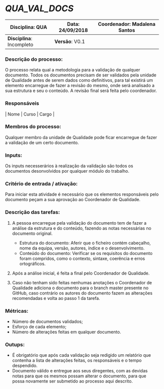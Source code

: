 # **_QUA_VAL_DOCS_**

| Disciplina: QUA | Data: 24/09/2018 | Coordenador: Madalena Santos |
|-|-|-|
| **Disciplina**: Incompleto | **Versão**: V0.1     ||


### **Descrição do processo:**
O processo relata qual a metodologia para a validação de qualquer documento.
Todos os documentos precisam de ser validados pela unidade de Qualidade antes de serem dados como definitivos, para tal existirá um elemento encarregue de fazer a revisão do mesmo, onde será analisado a sua estrutura e seu o conteúdo. A revisão final será feita pelo coordenador.

### **Responsáveis**
| Nome | Curso | Cargo |

### **Membros do processo:**
Qualquer membro da unidade de Qualidade pode ficar encarregue de fazer a validação de um certo documento.

### **Inputs:**
Os inputs necesserários à realização da validação são todos os documentos desonvolvidos por qualquer módulo do trabalho.

### **Critério de entrada / ativação:**
Para iniciar esta atividade é necessário que os elementos responsáveis pelo documento peçam a sua aprovação ao Coordenador de Qualidade.

### **Descrição das tarefas:**
1. A pessoa encarregue pela validação do documento tem de fazer a análise da estrutura e do conteúdo, fazendo as notas necessárias no documento original.
   * Estrutura do documento: Aferir que o ficheiro contém cabeçalho, nome da equipa, versão, autores, índice e o desenvolvimento.
   * Conteúdo do documento: Verificar se os requisitos do documento foram compridos, como o contexto, sintaxe, coerência e erros ortográficos.

2. Após a análise inicial, é feita a final pelo Coordenador de Qualidade.

3. Caso não tenham sido feitas nenhumas anotações o Coordenador de Qualidade adiciona o documento para o branch master presente no GitHub, caso contrário os autores do documento fazem as alterações recomendadas e volta ao passo 1 da tarefa.

### **Métricas:**
* Número de documentos validados;
* Esforço de cada elemento;
* Número de alterações feitas em qualquer documento.

### **Outups:**
* É obrigatório que após cada validação seja redigido um relatório que contenha a lista de alterações feitas, os responsáveis e o tempo despendido.
* Documento válido e entregue aos seus diregentes, com as devidas notas para que os mesmos possam alterar o documento, para que possa novamente ser submetido ao processo aqui descrito.

